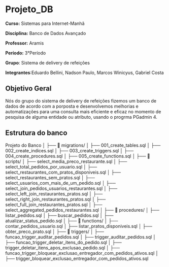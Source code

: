 # Projeto_DB

**Curso:** Sistemas para Internet-Manhã

**Disciplina:** Banco de Dados Avançado

**Professor:** Aramis

**Período:** 3°Período

**Grupo**: Sistema de delivery de refeições

**Integrantes**:Eduardo Bellini, Nadson Paulo, Marcos Winicyus, Gabriel Costa

## Objetivo Geral
Nós do grupo do sistema de delivery de refeições fizemos um banco de dados
de acordo com a porposta e desenvolvemos melhorias e automatizações para
uma consulta mais eficiente e eficaz no momento de pesquisa de alguma entidade ou atributo, 
usando o progrma PGadmin 4.

## Estrutura do banco 

Projeto do Banco
│
├── 📁 migrations/
│   ├── 001_create_tables.sql
│   ├── 002_create_indices.sql
│   ├── 003_create_triggers.sql
│   ├── 004_create_procedures.sql
│   ├── 005_create_functions.sql
│
├── 📁 scripts/
│   ├── select_media_preco_restaurante.sql
│   ├── select_total_pedidos_por_usuario.sql
│   ├── select_restaurantes_com_pratos_disponiveis.sql
│   ├── select_restaurantes_sem_pratos.sql
│   ├── select_usuarios_com_mais_de_um_pedido.sql
│   ├── select_join_pedidos_usuarios_restaurantes.sql
│   ├── select_left_join_restaurantes_pratos.sql
│   ├── select_right_join_restaurantes_pratos.sql
│   ├── select_full_join_restaurantes_pratos.sql
│   ├── select_aggregated_pedidos_restaurantes.sql
│
├── 📁 procedures/
│   ├── listar_pedidos.sql
│   ├── buscar_pedidos.sql
│   ├── atualizar_status_pedido.sql
│
├── 📁 functions/
│   ├── contar_pedidos_usuario.sql
│   ├── listar_pratos_disponiveis.sql
│   ├── obter_preco_prato.sql
│
├── 📁 triggers/
│   ├── funcao_trigger_auditar_pedidos.sql
│   ├── trigger_auditar_pedidos.sql
│   ├── funcao_trigger_deletar_itens_do_pedido.sql
│   ├── trigger_deletar_itens_apos_exclusao_pedido.sql
│   ├── funcao_trigger_bloquear_exclusao_entregador_com_pedidos_ativos.sql
│   ├── trigger_bloquear_exclusao_entregador_com_pedidos_ativos.sql

